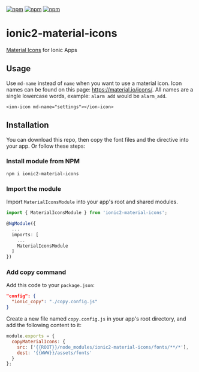 [![npm](https://img.shields.io/npm/l/ionic2-material-icons.svg)](https://www.npmjs.com/package/ionic2-material-icons/)
[![npm](https://img.shields.io/npm/dt/ionic2-material-icons.svg)](https://www.npmjs.com/package/ionic2-material-icons)
[![npm](https://img.shields.io/npm/dm/ionic2-material-icons.svg)](https://www.npmjs.com/package/ionic2-material-icons)

# ionic2-material-icons
[Material Icons](https://material.io/icons/) for Ionic Apps

## Usage
Use `md-name` instead of `name` when you want to use a material icon. Icon names can be found on this page: https://material.io/icons/. All names are a single lowercase words, example: `alarm add` would be `alarm_add`.
```
<ion-icon md-name="settings"></ion-icon>
```

## Installation

You can download this repo, then copy the font files and the directive into your app. Or follow these steps:

### Install module from NPM
```shell
npm i ionic2-material-icons
```

### Import the module
Import `MaterialIconsModule` into your app's root and shared modules.

```ts
import { MaterialIconsModule } from 'ionic2-material-icons';

@NgModule({
  ...
  imports: [
    ...
    MaterialIconsModule 
  ]
})
```

### Add copy command
Add this code to your `package.json`:
```json
"config": {
  "ionic_copy": "./copy.config.js"
}
```

Create a new file named `copy.config.js` in your app's root directory, and add the following content to it:
```js
module.exports = {
  copyMaterialIcons: {
    src: ['{{ROOT}}/node_modules/ionic2-material-icons/fonts/**/*'],
    dest: '{{WWW}}/assets/fonts'
  }
};
```

